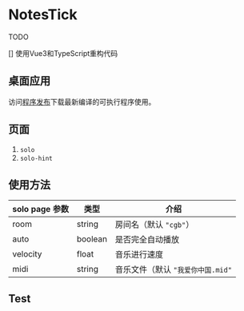 # NotesTick

TODO

[] 使用Vue3和TypeScript重构代码

## 桌面应用

访问[程序发布](https://github.com/PorYoung/NotesTick/releases)下载最新编译的可执行程序使用。

## 页面

1. `solo`
2. `solo-hint`

## 使用方法

| solo page 参数 | 类型    | 介绍                              |
| -------------- | ------- | --------------------------------- |
| room           | string  | 房间名（默认 `"cgb"`）            |
| auto           | boolean | 是否完全自动播放                  |
| velocity       | float   | 音乐进行速度                      |
| midi           | string  | 音乐文件（默认 `"我爱你中国.mid"` |

## Test
